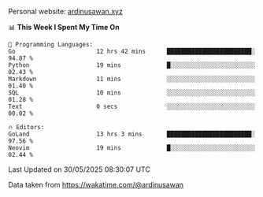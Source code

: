 Personal website: [ardinusawan.xyz](https://ardinusawan.xyz)

<!--START_SECTION:waka-->
📊 **This Week I Spent My Time On** 

```text
💬 Programming Languages: 
Go                       12 hrs 42 mins      ████████████████████████░   94.87 % 
Python                   19 mins             █░░░░░░░░░░░░░░░░░░░░░░░░   02.43 % 
Markdown                 11 mins             ░░░░░░░░░░░░░░░░░░░░░░░░░   01.40 % 
SQL                      10 mins             ░░░░░░░░░░░░░░░░░░░░░░░░░   01.28 % 
Text                     0 secs              ░░░░░░░░░░░░░░░░░░░░░░░░░   00.02 % 

🔥 Editors: 
GoLand                   13 hrs 3 mins       ████████████████████████░   97.56 % 
Neovim                   19 mins             █░░░░░░░░░░░░░░░░░░░░░░░░   02.44 % 
```


 Last Updated on 30/05/2025 08:30:07 UTC
<!--END_SECTION:waka-->
Data taken from https://wakatime.com/@ardinusawan
